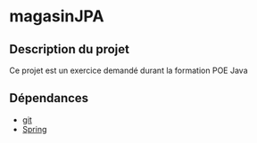 # magasinJPA

## Description du projet

Ce projet est un exercice demandé durant la formation POE Java

## Dépendances

- [git](https://git-scm.com/download/win)
- [Spring](https://spring.io/tools)